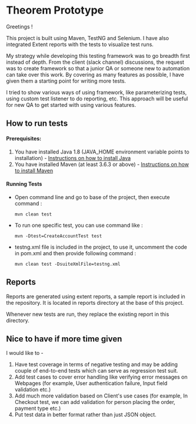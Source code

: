 # Theorem Prototype
Greetings !

This project is built using Maven, TestNG and Selenium. I have also integrated Extent reports with the tests to visualize test runs.

My strategy while developing this testing framework was to go breadth first instead of depth. From the client (slack channel) discussions, the request was to create framework so that a junior QA or someone new to automation can take over this work. By covering as many features as possible, I have given them a starting point for writing more tests.

I tried to show various ways of using framework, like parameterizing tests, using custom test listener to do reporting, etc. This approach will be useful for new QA to get started with using various features. 

## How to run tests

#### Prerequisites:

1. You have installed Java 1.8 (JAVA_HOME environment variable points to installation) - [Instructions on how to install Java](https://java.com/en/download/help/download_options.html)
2. You have installed Maven (at least 3.6.3 or above) - [Instructions on how to install Maven](https://maven.apache.org/install.html)

#### Running Tests
* Open command line and go to base of the project, then execute command :

    `mvn clean test`
    
* To run one specific test, you can use command like : 
    
    `mvn -Dtest=CreateAccountTest test`
    
* testng.xml file is included in the project, to use it, uncomment the code in pom.xml and then provide following command :
    
    `mvn clean test -DsuiteXmlFile=testng.xml`
    
## Reports
Reports are generated using extent reports, a sample report is included in the repository. It is located in reports directory at the base of this project.

Whenever new tests are run, they replace the existing report in this directory.
    
## Nice to have if more time given
I would like to -
1. Have test coverage in terms of negative testing and may be adding couple of end-to-end tests which can serve as regression test suit.
2. Add test cases to cover error handling like verifying error messages on Webpages (for example, User authentication failure, Input field validation etc.)
3. Add much more validation based on Client's use cases (for example, In Checkout test, we can add validation for person placing the order, payment type etc.)
4. Put test data in better format rather than just JSON object.
